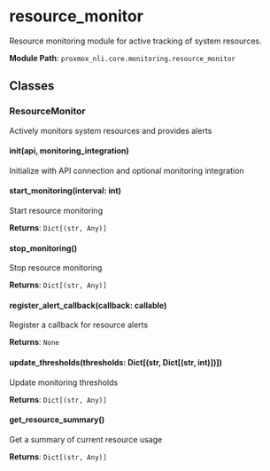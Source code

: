 # resource_monitor

Resource monitoring module for active tracking of system resources.

**Module Path**: `proxmox_nli.core.monitoring.resource_monitor`

## Classes

### ResourceMonitor

Actively monitors system resources and provides alerts

#### __init__(api, monitoring_integration)

Initialize with API connection and optional monitoring integration

#### start_monitoring(interval: int)

Start resource monitoring

**Returns**: `Dict[(str, Any)]`

#### stop_monitoring()

Stop resource monitoring

**Returns**: `Dict[(str, Any)]`

#### register_alert_callback(callback: callable)

Register a callback for resource alerts

**Returns**: `None`

#### update_thresholds(thresholds: Dict[(str, Dict[(str, int)])])

Update monitoring thresholds

**Returns**: `Dict[(str, Any)]`

#### get_resource_summary()

Get a summary of current resource usage

**Returns**: `Dict[(str, Any)]`

